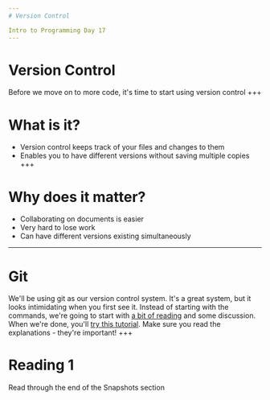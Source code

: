 ```yaml
---
# Version Control

Intro to Programming Day 17
---
```

# Version Control

Before we move on to more code, it's time to start using version control
+++
# What is it?

* Version control keeps track of your files and changes to them
* Enables you to have different versions without saving multiple copies
+++
# Why does it matter?

* Collaborating on documents is easier
* Very hard to lose work
* Can have different versions existing simultaneously
---
# Git

We'll be using git as our version control system. It's a great system, but it looks intimidating when you first see it. Instead of starting with the commands, we're going to start with [a bit of reading](IntroToProgramming17/Day17/git_story.md) and some discussion. When we're done, you'll [try this tutorial](https://try.github.io/levels/1/challenges/1). Make sure you read the explanations - they're important!
+++
# Reading 1

Read through the end of the Snapshots section
